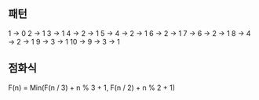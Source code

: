 ## 패턴

1 -> 0
2 -> 1
3 -> 1
4 -> 2 -> 1
5 -> 4 -> 2 -> 1
6 -> 2 -> 1
7 -> 6 -> 2 -> 1
8 -> 4 -> 2 -> 1
9 -> 3 -> 1
10 -> 9 -> 3 -> 1

## 점화식

F(n) = Min(F(n / 3) + n % 3 + 1, F(n / 2) + n % 2 + 1)

